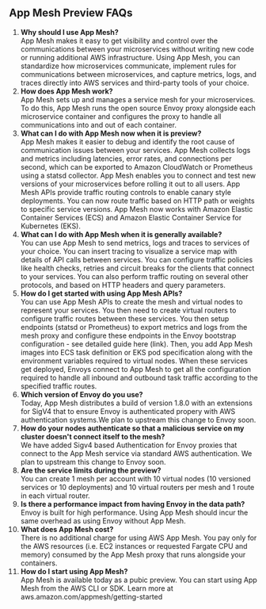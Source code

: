 ## App Mesh Preview FAQs

1. **Why should I use App Mesh?**<br/>
App Mesh makes it easy to get visibility and control over the communications between your microservices without writing new code or running additional AWS infrastructure. Using App Mesh, you can standardize how microservices communicate, implement rules for communications between microservices, and capture metrics, logs, and traces directly into AWS services and third-party tools of your choice.<br/>
1. **How does App Mesh work?**<br/>
App Mesh sets up and manages a service mesh for your microservices. To do this, App Mesh runs the open source Envoy proxy alongside each microservice container and configures the proxy to handle all communications into and out of each container. <br/>
1. **What can I do with App Mesh now when it is preview?** <br/>
App Mesh makes it easier to debug and identify the root cause of communication issues between your services. App Mesh collects logs and metrics including latencies, error rates, and connections per second, which can be exported to Amazon CloudWatch or Prometheus using a statsd collector. App Mesh enables you to connect and test new versions of your microservices before rolling it out to all users. App Mesh APIs provide traffic routing controls to enable canary style deployments. You can now route traffic based on HTTP path or weights to specific service versions. App Mesh now works with Amazon Elastic Container Services (ECS) and Amazon Elastic Container Service for Kubernetes (EKS).<br/>
1. **What can I do with App Mesh when it is generally available?**<br/>
You can use App Mesh to send metrics, logs and traces to services of your choice. You can insert tracing to visualize a service map with details of API calls between services. You can configure traffic policies like health checks, retries and circuit breaks for the clients that connect to your services. You can also perform traffic routing on several other protocols, and based on HTTP headers and query parameters.<br/>
1. **How do I get started with using App Mesh APIs?**<br/>
You can use App Mesh APIs to create the mesh and virtual nodes to represent your services. You then need to create virtual routers to configure traffic routes between these services. You then setup endpoints (statsd or Prometheus) to export metrics and logs from the mesh proxy and configure these endpoints in the Envoy bootstrap configuration - see detailed guide here (link). Then, you add App Mesh images into ECS task definition or EKS pod specification along with the environment variables required to virtual nodes. When these services get deployed, Envoys connect to App Mesh to get all the configuration required to handle all inbound and outbound task traffic according to the specified traffic routes.<br/>
1. **Which version of Envoy do you use?**<br/>
Today, App Mesh distributes a build of version 1.8.0 with an extensions for SigV4 that to ensure Envoy is authenticated propery with AWS authentication systems.We plan to upstream this change to Envoy soon.<br/>
1. **How do your nodes authenticate so that a malicious service on my cluster doesn't connect itself to the mesh?** <br/>
We have added Sigv4 based Authentication for Envoy proxies that connect to the App Mesh service via standard AWS authentication. We plan to upstream this change to Envoy soon.<br/>
1. **Are the service limits during the preview?**<br/>
You can create 1 mesh per account with 10 virtual nodes (10 versioned services or 10 deployments) and 10 virtual routers per mesh and 1 route in each virtual router.<br/>
1. **Is there a performance impact from having Envoy in the data path?**<br/>
Envoy is built for high performance. Using App Mesh should incur the same overhead as using Envoy without App Mesh.<br/>
1. **What does App Mesh cost?**<br/>
There is no additional charge for using AWS App Mesh. You pay only for the AWS resources (i.e. EC2 instances or requested Fargate CPU and memory) consumed by the App Mesh proxy that runs alongside your containers.<br/>
1. **How do I start using App Mesh?**<br/>
App Mesh is available today as a pubic preview. You can start using App Mesh from the AWS CLI or SDK. Learn more at aws.amazon.com/appmesh/getting-started<br/>
